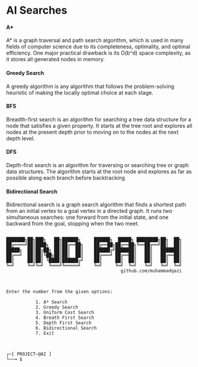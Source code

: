 # AI Searches

#### A*
A* is a graph traversal and path search algorithm, which is used in many fields of computer science due to its completeness, optimality, and optimal efficiency. One major practical drawback is its O(b^d) space complexity, as it stores all generated nodes in memory. 

#### Greedy Search

A greedy algorithm is any algorithm that follows the problem-solving heuristic of making the locally optimal choice at each stage.

#### BFS

Breadth-first search is an algorithm for searching a tree data structure for a node that satisfies a given property. It starts at the tree root and explores all nodes at the present depth prior to moving on to the nodes at the next depth level.

#### DFS 

Depth-first search is an algorithm for traversing or searching tree or graph data structures. The algorithm starts at the root node and explores as far as possible along each branch before backtracking

#### Bidirectional Search

Bidirectional search is a graph search algorithm that finds a shortest path from an initial vertex to a goal vertex in a directed graph. It runs two simultaneous searches: one forward from the initial state, and one backward from the goal, stopping when the two meet.


```

███████╗██╗███╗   ██╗██████╗     ██████╗  █████╗ ████████╗██╗  ██╗
██╔════╝██║████╗  ██║██╔══██╗    ██╔══██╗██╔══██╗╚══██╔══╝██║  ██║
█████╗  ██║██╔██╗ ██║██║  ██║    ██████╔╝███████║   ██║   ███████║
██╔══╝  ██║██║╚██╗██║██║  ██║    ██╔═══╝ ██╔══██║   ██║   ██╔══██║
██║     ██║██║ ╚████║██████╔╝    ██║     ██║  ██║   ██║   ██║  ██║
╚═╝     ╚═╝╚═╝  ╚═══╝╚═════╝     ╚═╝     ╚═╝  ╚═╝   ╚═╝   ╚═╝  ╚═╝
                                           github.com/muhammadqazi               

    

Enter the number from the given options:

           1. A* Search
           2. Greedy Search
           3. Uniform Cost Search
           4. Breath First Search
           5. Depth First Search
           6. Bidirectional Search
           7. Exit
           


┌─[ PROJECT~@AI ]
└──╼ $ 
```